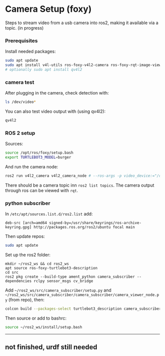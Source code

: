 # Camera Setup (foxy)
Steps to stream video from a usb camera into ros2, making it available via a topic. (in progress)
### Prerequisites
Install needed packages:
```bash
sudo apt update
sudo apt install v4l-utils ros-foxy-v4l2-camera ros-foxy-rqt-image-view
# optionally sudo apt install qv4l2
```
### camera test
After plugging in the camera, check detection with:
```bash
ls /dev/video*
```
You can also test video output with (using qv4l2):
```bash
qv4l2
```
### ROS 2 setup
Sources:
```bash
source /opt/ros/foxy/setup.bash
export TURTLEBOT3_MODEL=burger
```
And run the camera node:
```bash
ros2 run v4l2_camera v4l2_camera_node # --ros-args -p video_device:="/dev/videoX"
```
There should be a camera topic inn `ros2 list topics`. The camera output through ros can be viewed with `rqt`.
### python subscriber
In `/etc/apt/sources.list.d/ros2.list` add:
```
deb-src [arch=amd64 signed-by=/usr/share/keyrings/ros-archive-keyring.gpg] http://packages.ros.org/ros2/ubuntu focal main
```
Then update repos:
```bash
sudo apt update
```
Set up the ros2 folder:
```
mkdir ~/ros2_ws && cd ros2_ws 
apt source ros-foxy-turtlebot3-description 
cd src
ros2 pkg create --build-type ament_python camera_subscriber --dependencies rclpy sensor_msgs cv_bridge
```
Add `~/ros2_ws/src/camera_subscriber/setup.py` and `~/ros2_ws/src/camera_subscriber/camera_subscriber/camera_viewer_node.py` (from repo), then:
```bash
colcon build --packages-select turtlebot3_description camera_subscriber 
```
Then source or add to bashrc:
```bash
source ~/ros2_ws/install/setup.bash
```

---
not finished, urdf still needed
---
